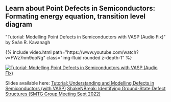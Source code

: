 ## Learn about Point Defects in Semiconductors: Formating energy equation, transition level diagram
"Tutorial: Modelling Point Defects in Semiconductors with VASP (Audio Fix)" by Seán R. Kavanagh

<div class="row mt-3">
    <div class="col-sm mt-3 mt-md-0">
        {% include video.html path="https://www.youtube.com/watch?v=FWz7nm9qoNg" class="img-fluid rounded z-depth-1" %}
    </div>
</div>

[![Tutorial: Modelling Point Defects in Semiconductors with VASP (Audio Fix)](https://img.youtube.com/vi/FWz7nm9qoNg/0.jpg)](https://www.youtube.com/watch?v=FWz7nm9qoNg)



Slides available here:
[Tutorial: Understanding and Modelling Defects in Semiconductors (with VASP)](https://speakerdeck.com/kavanase/tutorial-understanding-and-modelling-defects-in-semiconductors-with-vasp?slide=12)
[ShakeNBreak: Identifying Ground-State Defect Structures (SMTG Group Meeting Sept 2022)](https://speakerdeck.com/kavanase/shakenbreak-identifying-ground-state-defect-structures-smtg-group-meeting-sept-2022)
